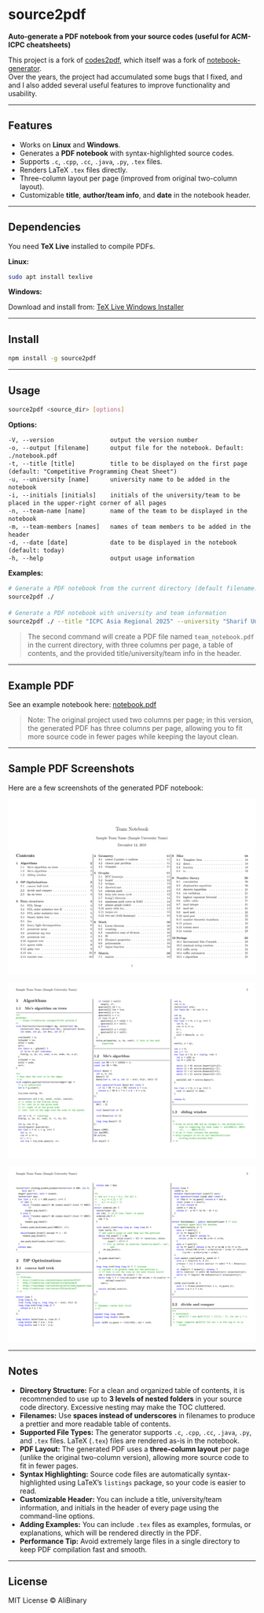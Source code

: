 # source2pdf

**Auto-generate a PDF notebook from your source codes (useful for ACM-ICPC cheatsheets)**

This project is a fork of [codes2pdf](https://github.com/Erfaniaa/codes2pdf), which itself was a fork of [notebook-generator](https://github.com/pin3da/notebook-generator).  
Over the years, the project had accumulated some bugs that I fixed, and and I also added several useful features to improve functionality and usability.

---

## Features

- Works on **Linux** and **Windows**.
- Generates a **PDF notebook** with syntax-highlighted source codes.
- Supports `.c`, `.cpp`, `.cc`, `.java`, `.py`, `.tex` files.
- Renders LaTeX `.tex` files directly.
- Three-column layout per page (improved from original two-column layout).
- Customizable **title**, **author/team info**, and **date** in the notebook header.

---

## Dependencies

You need **TeX Live** installed to compile PDFs.

**Linux:**

```bash
sudo apt install texlive
```

**Windows:**

Download and install from: [TeX Live Windows Installer](https://www.tug.org/texlive/acquire-netinstall.html)

---

## Install

```bash
npm install -g source2pdf
```

---

## Usage

```bash
source2pdf <source_dir> [options]
```

**Options:**

```
-V, --version                output the version number
-o, --output [filename]      output file for the notebook. Default: ./notebook.pdf
-t, --title [title]          title to be displayed on the first page (default: "Competitive Programming Cheat Sheet")
-u, --university [name]      university name to be added in the notebook
-i, --initials [initials]    initials of the university/team to be placed in the upper-right corner of all pages
-n, --team-name [name]       name of the team to be displayed in the notebook
-m, --team-members [names]   names of team members to be added in the header
-d, --date [date]            date to be displayed in the notebook (default: today)
-h, --help                   output usage information
```

**Examples:**

```bash
# Generate a PDF notebook from the current directory (default filename: notebook.pdf)
source2pdf ./

# Generate a PDF notebook with university and team information
source2pdf ./ --title "ICPC Asia Regional 2025" --university "Sharif University of Technology" --initials SUT --team-name "Init to win it" --team-members "Ali Ghanbari, Zahra Ghalvenave" --output ./team_notebook.pdf
```

> The second command will create a PDF file named `team_notebook.pdf` in the current directory, with three columns per page, a table of contents, and the provided title/university/team info in the header.

---

## Example PDF

See an example notebook here: [notebook.pdf](https://github.com/AliBinary/source2pdf/blob/master/sample_notebook/sample_notebook.pdf)

> Note: The original project used two columns per page; in this version, the generated PDF has three columns per page, allowing you to fit more source code in fewer pages while keeping the layout clean.

---

## Sample PDF Screenshots

Here are a few screenshots of the generated PDF notebook:

![Sample Notebook](sample_notebook/Screenshot_1.png)

![Sample Notebook](sample_notebook/Screenshot_2.png)

![Sample Notebook](sample_notebook/Screenshot_3.png)

---

## Notes

- **Directory Structure:** For a clean and organized table of contents, it is recommended to use up to **3 levels of nested folders** in your source code directory. Excessive nesting may make the TOC cluttered.
- **Filenames:** Use **spaces instead of underscores** in filenames to produce a prettier and more readable table of contents.
- **Supported File Types:** The generator supports `.c`, `.cpp`, `.cc`, `.java`, `.py`, and `.tex` files. LaTeX (`.tex`) files are rendered as-is in the notebook.
- **PDF Layout:** The generated PDF uses a **three-column layout** per page (unlike the original two-column version), allowing more source code to fit in fewer pages.
- **Syntax Highlighting:** Source code files are automatically syntax-highlighted using LaTeX’s `listings` package, so your code is easier to read.
- **Customizable Header:** You can include a title, university/team information, and initials in the header of every page using the command-line options.
- **Adding Examples:** You can include `.tex` files as examples, formulas, or explanations, which will be rendered directly in the PDF.
- **Performance Tip:** Avoid extremely large files in a single directory to keep PDF compilation fast and smooth.

---

## License

MIT License © AliBinary
